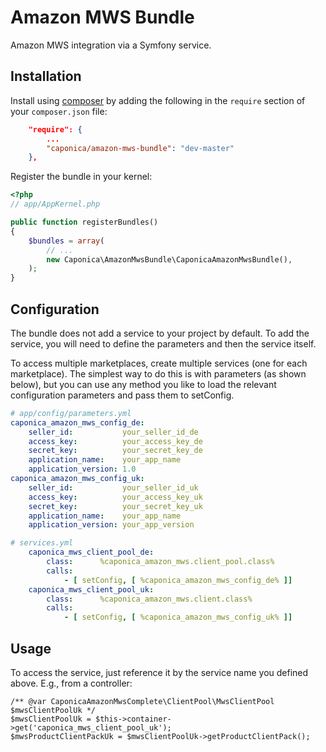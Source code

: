 Amazon MWS Bundle
=================

Amazon MWS integration via a Symfony service.

Installation
------------

Install using [composer](http://getcomposer.org) by adding the following in the `require` section of your `composer.json` file:

``` json
    "require": {
        ...
        "caponica/amazon-mws-bundle": "dev-master"
    },
```

Register the bundle in your kernel:

``` php
<?php
// app/AppKernel.php

public function registerBundles()
{
    $bundles = array(
        // ...
        new Caponica\AmazonMwsBundle\CaponicaAmazonMwsBundle(),
    );
}
```


Configuration
-------------

The bundle does not add a service to your project by default. To add the service,
you will need to define the parameters and then the service itself.

To access multiple marketplaces, create multiple services (one for each marketplace).
The simplest way to do this is with parameters (as shown below), but you can use any
method you like to load the relevant configuration parameters and pass them to setConfig.

``` yaml
# app/config/parameters.yml
caponica_amazon_mws_config_de:
    seller_id:           your_seller_id_de
    access_key:          your_access_key_de
    secret_key:          your_secret_key_de
    application_name:    your_app_name
    application_version: 1.0
caponica_amazon_mws_config_uk:
    seller_id:           your_seller_id_uk
    access_key:          your_access_key_uk
    secret_key:          your_secret_key_uk
    application_name:    your_app_name
    application_version: your_app_version
```

``` yaml
# services.yml
    caponica_mws_client_pool_de:
        class:      %caponica_amazon_mws.client_pool.class%
        calls:
            - [ setConfig, [ %caponica_amazon_mws_config_de% ]]
    caponica_mws_client_pool_uk:
        class:      %caponica_amazon_mws.client.class%
        calls:
            - [ setConfig, [ %caponica_amazon_mws_config_uk% ]]
```


Usage
-----

To access the service, just reference it by the service name you defined above. E.g., from a controller:

    /** @var CaponicaAmazonMwsComplete\ClientPool\MwsClientPool $mwsClientPoolUk */
    $mwsClientPoolUk = $this->container->get('caponica_mws_client_pool_uk');
    $mwsProductClientPackUk = $mwsClientPoolUk->getProductClientPack();
